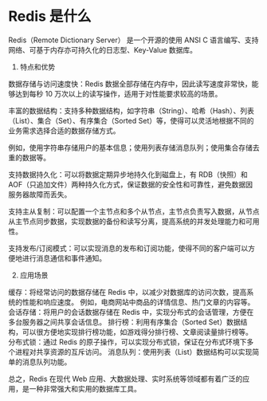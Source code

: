# Redis 是什么

Redis（Remote Dictionary Server） 是一个开源的使用 ANSI C 语言编写、支持网络、可基于内存亦可持久化的日志型、Key-Value 数据库。

1. 特点和优势

数据存储与访问速度快：Redis 数据全部存储在内存中，因此读写速度非常快，能够达到每秒 10 万次以上的读写操作，适用于对性能要求较高的场景。

丰富的数据结构：支持多种数据结构，如字符串（String）、哈希（Hash）、列表（List）、集合（Set）、有序集合（Sorted Set）等，使得可以灵活地根据不同的业务需求选择合适的数据存储方式。

例如，使用字符串存储用户的基本信息；使用列表存储消息队列；使用集合存储去重的数据等。

支持数据持久化：可以将数据定期异步地持久化到磁盘上，有 RDB（快照）和 AOF（只追加文件）两种持久化方式，保证数据的安全性和可靠性，避免数据因服务器故障而丢失。

支持主从复制：可以配置一个主节点和多个从节点，主节点负责写入数据，从节点从主节点同步数据，实现数据的备份和读写分离，提高系统的并发处理能力和可用性。

支持发布/订阅模式：可以实现消息的发布和订阅功能，使得不同的客户端可以方便地进行消息通信和事件通知。

2. 应用场景

缓存：将经常访问的数据存储在 Redis 中，以减少对数据库的访问次数，提高系统的性能和响应速度。
例如，电商网站中商品的详情信息、热门文章的内容等。
会话存储：将用户的会话数据存储在 Redis 中，实现分布式的会话管理，方便在多台服务器之间共享会话信息。
排行榜：利用有序集合（Sorted Set）数据结构，可以很方便地实现排行榜功能，如游戏得分排行榜、文章阅读量排行榜等。
分布式锁：通过 Redis 的原子操作，可以实现分布式锁，保证在分布式环境下多个进程对共享资源的互斥访问。
消息队列：使用列表（List）数据结构可以实现简单的消息队列功能。

总之，Redis 在现代 Web 应用、大数据处理、实时系统等领域都有着广泛的应用，是一种非常强大和实用的数据库工具。

